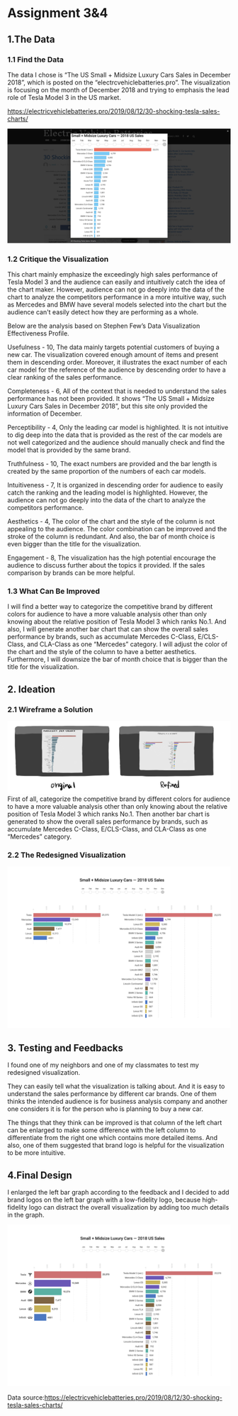 
# Assignment 3&4

## 1.The Data

### 1.1 Find the Data

The data I chose is “The US Small + Midsize Luxury Cars Sales in December 2018”, which is posted on the “electrcvehiclebatteries.pro”. The visualization is focusing on the month of December 2018 and trying to emphasis the lead role of Tesla Model 3 in the US market.

https://electricvehiclebatteries.pro/2019/08/12/30-shocking-tesla-sales-charts/

![image](https://github.com/hongxun1001/portfolio/blob/master/original%202.png)

### 1.2 Critique the Visualization

This chart mainly emphasize the exceedingly high sales performance of Tesla Model 3 and the audience can easily and intuitively catch the idea of the chart maker. However, audience can not go deeply into the data of the chart to analyze the competitors performance in a more intuitive way, such as Mercedes and BMW have several models selected into the chart but the audience can't easily detect how they are performing as a whole. 

Below are the analysis based on Stephen Few’s Data Visualization Effectiveness Profile.

Usefulness - 10, The data mainly targets potential customers of buying a new car. The visualization covered enough amount of items and present them in descending order. Moreover, it illustrates the exact number of each car model for the reference of the audience by descending order to have a clear ranking of the sales performance.

Completeness - 6, All of the context that is needed to understand the sales performance has not been provided. It shows “The US Small + Midsize Luxury Cars Sales in December 2018”, but this site only provided the information of December. 

Perceptibility - 4, Only the leading car model is highlighted. It is not intuitive to dig deep into the data that is provided as the rest of the car models are not well categorized and the audience should manually check and find the model that is provided by the same brand.

Truthfulness - 10, The exact numbers are provided and the bar length is created by the same proportion of the numbers of each car models.

Intuitiveness - 7, It is organized in descending order for audience to easily catch the ranking and the leading model is highlighted. However, the audience can not go deeply into the data of the chart to analyze the competitors performance.

Aesthetics - 4,  The color of the chart and the style of the column is not appealing to the audience. The color combination can be improved and the stroke of the column is redundant. And also, the bar of month choice is even bigger than the title for the visualization.


Engagement - 8, The visualization has the high potential encourage the audience to discuss further about the topics it provided. If the sales comparison by brands can be more helpful.


### 1.3 What Can Be Improved

I will find a better way to categorize the competitive brand by different colors for audience to have a more valuable analysis other than only knowing about the relative position of Tesla Model 3 which ranks No.1.  And also, I will generate another bar chart that can show the overall sales performance by brands, such as accumulate Mercedes C-Class, E/CLS-Class, and CLA-Class as one “Mercedes” category. I will adjust the color of the chart and the style of the column to have a better aesthetics. Furthermore, I will downsize the bar of month choice that is bigger than the title for the visualization.

## 2. Ideation

### 2.1 Wireframe a Solution

![image](https://github.com/hongxun1001/portfolio/blob/master/wireframe.jpg)
First of all, categorize the competitive brand by different colors for audience to have a more valuable analysis other than only knowing about the relative position of Tesla Model 3 which ranks No.1. Then another bar chart is generated to show the overall sales performance by brands, such as accumulate Mercedes C-Class, E/CLS-Class, and CLA-Class as one “Mercedes” category.

### 2.2 The Redesigned Visualization

![image](https://github.com/hongxun1001/portfolio/blob/master/refined%201.jpg)

## 3. Testing and Feedbacks

I found one of my neighbors and one of my classmates to test my redesigned visualization. 

They can easily tell what the visualization is talking about. And it is easy to understand the sales performance by different car brands. One of them thinks the intended audience is for business analysis company and another one considers it is for the person who is planning to buy a new car.

The things that they think can be improved is that column of the left chart can be enlarged to make some difference with the left column to differentiate from the right one which contains more detailed items. And also, one of them suggested that brand logo is helpful for the visualization to be more intuitive.

## 4.Final Design

I enlarged the left bar graph according to the feedback and I decided to add brand logos on the left bar graph with a low-fidelity logo, because high-fidelity logo can distract the overall visualization by adding too much details in the graph.

![image](https://github.com/hongxun1001/portfolio/blob/master/refined%202.jpg)

Data source:https://electricvehiclebatteries.pro/2019/08/12/30-shocking-tesla-sales-charts/


